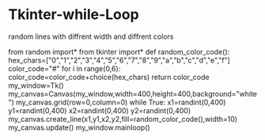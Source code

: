 # Tkinter-while-Loop
random lines with diffrent width and diffrent colors

from random import*
from tkinter import*
def random_color_code():
    hex_chars=["0","1","2","3","4","5","6","7","8","9","a","b","c","d","e","f"]
    color_code="#"
    for i in range(0,6):
        color_code=color_code+choice(hex_chars)
    return color_code
my_window=Tk()
my_canvas=Canvas(my_window,width=400,height=400,background="white")
my_canvas.grid(row=0,column=0)
while True:
    x1=randint(0,400)
    y1=randint(0,400)
    x2=randint(0,400)
    y2=randint(0,400)
    my_canvas.create_line(x1,y1,x2,y2,fill=random_color_code(),width=10)
    my_canvas.update()
my_window.mainloop()
